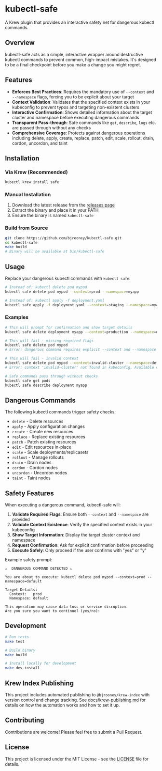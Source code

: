 # kubectl-safe

A Krew plugin that provides an interactive safety net for dangerous kubectl commands.

## Overview

kubectl-safe acts as a simple, interactive wrapper around destructive kubectl commands to prevent common, high-impact mistakes. It's designed to be a final checkpoint before you make a change you might regret.

## Features

- **Enforces Best Practices**: Requires the mandatory use of `--context` and `--namespace` flags, forcing you to be explicit about your target
- **Context Validation**: Validates that the specified context exists in your kubeconfig to prevent typos and targeting non-existent clusters
- **Interactive Confirmation**: Shows detailed information about the target cluster and namespace before executing dangerous commands
- **Transparent Pass-through**: Safe commands like `get`, `describe`, `logs` etc. are passed through without any checks
- **Comprehensive Coverage**: Protects against dangerous operations including delete, apply, create, replace, patch, edit, scale, rollout, drain, cordon, uncordon, and taint

## Installation

### Via Krew (Recommended)

```bash
kubectl krew install safe
```

### Manual Installation

1. Download the latest release from the [releases page](https://github.com/bjrooney/kubectl-safe/releases)
2. Extract the binary and place it in your PATH
3. Ensure the binary is named `kubectl-safe`

### Build from Source

```bash
git clone https://github.com/bjrooney/kubectl-safe.git
cd kubectl-safe
make build
# Binary will be available at bin/kubectl-safe
```

## Usage

Replace your dangerous kubectl commands with `kubectl safe`:

```bash
# Instead of: kubectl delete pod mypod
kubectl safe delete pod mypod --context=prod --namespace=myapp

# Instead of: kubectl apply -f deployment.yaml  
kubectl safe apply -f deployment.yaml --context=staging --namespace=myapp
```

### Examples

```bash
# This will prompt for confirmation and show target details
kubectl safe delete deployment myapp --context=production --namespace=default

# This will fail - missing required flags
kubectl safe delete pod mypod
# Error: dangerous command requires explicit --context and --namespace flag(s)

# This will fail - invalid context
kubectl safe delete pod mypod --context=invalid-cluster --namespace=default
# Error: context 'invalid-cluster' not found in kubeconfig. Available contexts: production, staging, development

# Safe commands pass through without checks
kubectl safe get pods
kubectl safe describe deployment myapp
```

## Dangerous Commands

The following kubectl commands trigger safety checks:

- `delete` - Delete resources
- `apply` - Apply configuration changes
- `create` - Create new resources  
- `replace` - Replace existing resources
- `patch` - Patch existing resources
- `edit` - Edit resources in-place
- `scale` - Scale deployments/replicasets
- `rollout` - Manage rollouts
- `drain` - Drain nodes
- `cordon` - Cordon nodes
- `uncordon` - Uncordon nodes  
- `taint` - Taint nodes

## Safety Features

When executing a dangerous command, kubectl-safe will:

1. **Validate Required Flags**: Ensure both `--context` and `--namespace` are provided
2. **Validate Context Existence**: Verify the specified context exists in your kubeconfig
3. **Show Target Information**: Display the target cluster context and namespace
4. **Request Confirmation**: Ask for explicit confirmation before proceeding
5. **Execute Safely**: Only proceed if the user confirms with "yes" or "y"

Example safety prompt:

```
⚠️  DANGEROUS COMMAND DETECTED ⚠️

You are about to execute: kubectl delete pod mypod --context=prod --namespace=default

Target Details:
  Context:   prod
  Namespace: default

This operation may cause data loss or service disruption.
Are you sure you want to continue? (yes/no):
```

## Development

```bash
# Run tests
make test

# Build binary
make build

# Install locally for development  
make dev-install
```

## Krew Index Publishing

This project includes automated publishing to `@bjrooney/krew-index` with version control and change tracking. See [docs/krew-publishing.md](docs/krew-publishing.md) for details on how the automation works and how to set it up.

## Contributing

Contributions are welcome! Please feel free to submit a Pull Request.

## License

This project is licensed under the MIT License - see the [LICENSE](LICENSE) file for details.
